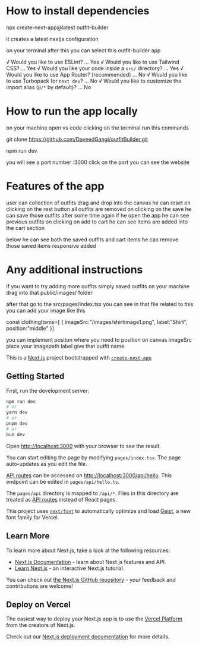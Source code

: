 
# How to install dependencies

npx create-next-app@latest outfit-builder

it creates a latest nextjs configuration

on your terminal after this you can select this 
outfit-builder app

√ Would you like to use ESLint? ... Yes
√ Would you like to use Tailwind CSS? ... Yes
√ Would you like your code inside a `src/` directory? ... Yes
√ Would you like to use App Router? (recommended) ... No 
√ Would you like to use Turbopack for `next dev`? ... No 
√ Would you like to customize the import alias (`@/*` by default)? ... No






# How to run the app locally

on your machine open vs code 
clicking on the terminal 
run this commands 


git clone https://github.com/DaveedGangi/outfitBuilder.git

npm run dev 

you will see a port number :3000 
click on the port you can see the website 




# Features of the app

user can collection of outfits drag and drop into the canvas 
he can reset on clicking on the rest button all outfits are removed 
on clicking on the save he can save those outfits after some time 
again if he open the app he can see previous outfits 
on clicking on add to cart he can see items are added into the cart section

below he can see both the saved outfits and cart items 
he can remove those saved items 
responsive added 



# Any additional instructions

if you want to try adding more outfits 
simply saved outfits on your machine 
drag into that public/images/ folder 

after that go to the src/pages/index.tsx 
you can see in that file related to this 
you can add your image like this 

const clothingItems=[
    {
      imageSrc:"/images/shirtimage1.png",
      label:"Shirt",
      position:"middle"
    }]

you can implement positon where you need to position on canvas 
imageSrc place your imagepath 
label give that outfit name 
































This is a [Next.js](https://nextjs.org) project bootstrapped with [`create-next-app`](https://nextjs.org/docs/pages/api-reference/create-next-app).

## Getting Started

First, run the development server:

```bash
npm run dev
# or
yarn dev
# or
pnpm dev
# or
bun dev
```

Open [http://localhost:3000](http://localhost:3000) with your browser to see the result.

You can start editing the page by modifying `pages/index.tsx`. The page auto-updates as you edit the file.

[API routes](https://nextjs.org/docs/pages/building-your-application/routing/api-routes) can be accessed on [http://localhost:3000/api/hello](http://localhost:3000/api/hello). This endpoint can be edited in `pages/api/hello.ts`.

The `pages/api` directory is mapped to `/api/*`. Files in this directory are treated as [API routes](https://nextjs.org/docs/pages/building-your-application/routing/api-routes) instead of React pages.

This project uses [`next/font`](https://nextjs.org/docs/pages/building-your-application/optimizing/fonts) to automatically optimize and load [Geist](https://vercel.com/font), a new font family for Vercel.

## Learn More

To learn more about Next.js, take a look at the following resources:

- [Next.js Documentation](https://nextjs.org/docs) - learn about Next.js features and API.
- [Learn Next.js](https://nextjs.org/learn-pages-router) - an interactive Next.js tutorial.

You can check out [the Next.js GitHub repository](https://github.com/vercel/next.js) - your feedback and contributions are welcome!

## Deploy on Vercel

The easiest way to deploy your Next.js app is to use the [Vercel Platform](https://vercel.com/new?utm_medium=default-template&filter=next.js&utm_source=create-next-app&utm_campaign=create-next-app-readme) from the creators of Next.js.

Check out our [Next.js deployment documentation](https://nextjs.org/docs/pages/building-your-application/deploying) for more details.
